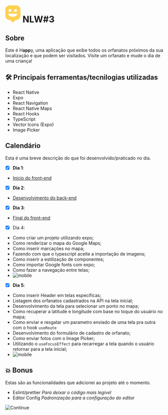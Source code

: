 

# ![Happy](/src/images/map-marker.png) NLW#3

## Sobre
Este é H**app**y, uma aplicação que exibe todos os orfanatos próximos da sua localização e que podem ser visitados. Visite um orfanato e mude o dia de uma criança!

## 🛠️  Principais ferramentas/tecnilogias utilizadas
- React Native
- Expo
- React Navigation
- React Native Maps
- React Hooks
- TypeScript
- Vector Icons (Expo)
- Image Picker

## Calendário
Esta é uma breve descrição do que foi desenvolvido/praticado no dia.
- [X] **Dia 1**:
- [Inicio do front-end](https://github.com/saleszera/happy-web)

- [X] **Dia 2**:
- [Desenvolvimento do back-end](https://github.com/saleszera/happy-backend)
- [X] **Dia 3**:
- [Final do front-end](https://github.com/saleszera/happy-web)
- [X] Dia 4:
- Como criar um projeto utilizando expo;
- Como renderizar o mapa do Google Maps;
- Como inserir marcações no mapa;
- Fazendo com que o typescript aceite a importação de imagens;
- Como inserir a estilização de componentes;
- Como importar Google fonts com expo;
- Como fazer a navegação entre telas;
- ![mobile](https://media.giphy.com/media/ZMFh857pQdvl3cw3Ml/giphy.gif)
- [X] **Dia 5**:
- Como inserir Header em telas específicas;
- Listagem dos orfanatos cadastrados na API na tela inicial;
- Desenvolvimento da tela para selecionar um ponto no mapa;
- Como recuperar a latitude e longitude com base no toque do usuário no mapa;
- Como enviar e resgatar um parametro enviado de uma tela pra outra com o hook `useRoute`
- Desenvolvimento do formulário de cadastro de orfanato;
- Como enviar fotos com o Image Picker;
- Utilizando o `useFocusEffect` para recarregar a tela quando o usuário retornar para a tela inicial;
- ![mobile](https://media.giphy.com/media/XGbh3c91KPisjRJLVu/giphy.gif)



## 💥️ Bonus
Estas são as funcionalidades que adicionei ao projeto até o momento.
- Eslint/prettier
*Para deixar o código mais legível*
- Editor Config
*Padronização para a configuração do editor*

![Continue](https://media.giphy.com/media/l1J3IHzSUmCpXThqo/giphy.gif)
